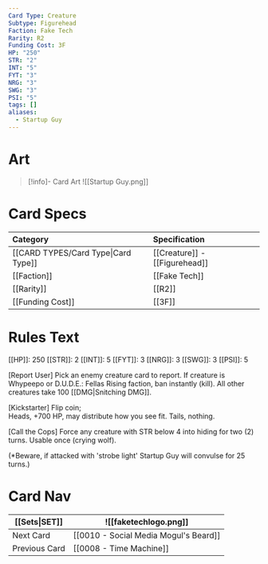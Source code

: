 ```yaml
---
Card Type: Creature
Subtype: Figurehead
Faction: Fake Tech
Rarity: R2
Funding Cost: 3F
HP: "250"
STR: "2"
INT: "5"
FYT: "3"
NRG: "3"
SWG: "3"
PSI: "5"
tags: []
aliases:
  - Startup Guy
---
```

# Art

> [!info]- Card Art
> ![[Startup Guy.png]]

# Card Specs

| Category | Specification| 
| :--- | :--- |
| [[CARD TYPES/Card Type\|Card Type]] | [[Creature]] - [[Figurehead]] |  
| [[Faction]] | [[Fake Tech]] |  
| [[Rarity]] | [[R2]] |  
| [[Funding Cost]] | [[3F]] |  

# Rules Text  

[[HP]]: 250 [[STR]]: 2 [[INT]]: 5 [[FYT]]: 3 [[NRG]]: 3 [[SWG]]: 3 [[PSI]]: 5  

[Report User] Pick an enemy creature card to report.
If creature is Whypeepo or D.U.D.E.: Fellas Rising faction, ban instantly (kill). All other creatures take 100 [[DMG|Snitching DMG]].  

[Kickstarter] Flip coin;  
Heads, +700 HP, may distribute how you see fit.
Tails, nothing.  

[Call the Cops] Force any creature with STR below 4 into hiding for two (2) turns. Usable once (crying wolf).  

(*Beware, if attacked with 'strobe light' Startup Guy will convulse for 25 turns.)  

# Card Nav

| [[Sets\|SET]] | ![[faketechlogo.png]] |
| --- | --- |
| Next Card | [[0010 - Social Media Mogul's Beard]] |
| Previous Card | [[0008 - Time Machine]] |

